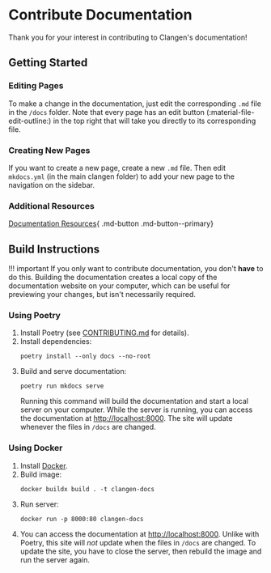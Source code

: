 # Contribute Documentation

Thank you for your interest in contributing to Clangen's documentation!

## Getting Started

### Editing Pages

To make a change in the documentation, just edit the corresponding `.md` file in the `/docs` folder. Note that every page has an edit button (:material-file-edit-outline:) in the top right that will take you directly to its corresponding file.

### Creating New Pages

If you want to create a new page, create a new `.md` file. Then edit `mkdocs.yml` (in the main clangen folder) to add your new page to the navigation on the sidebar.

### Additional Resources

[Documentation Resources](documentation-resources.md){ .md-button .md-button--primary}

## Build Instructions

!!! important
    If you only want to contribute documentation, you don't **have** to do this. Building the documentation creates a local copy of the documentation website on your computer, which can be useful for previewing your changes, but isn't necessarily required.

### Using Poetry

1. Install Poetry (see [CONTRIBUTING.md](https://github.com/ClanGenOfficial/clangen/blob/development/CONTRIBUTING.md) for details).
2. Install dependencies:
   ```
   poetry install --only docs --no-root
   ```
3. Build and serve documentation:
   ```
   poetry run mkdocs serve
   ```
   Running this command will build the documentation and start a local server on your computer. While the server is running, you can access the documentation at [http://localhost:8000](http://localhost:8000). The site will update whenever the files in `/docs` are changed.

### Using Docker

1. Install [Docker](https://www.docker.com).
2. Build image:
   ```
   docker buildx build . -t clangen-docs
   ```
3. Run server:
   ```
   docker run -p 8000:80 clangen-docs
   ```
4. You can access the documentation at [http://localhost:8000](http://localhost:8000). Unlike with Poetry, this site will *not* update when the files in `/docs` are changed. To update the site, you have to close the server, then rebuild the image and run the server again.
